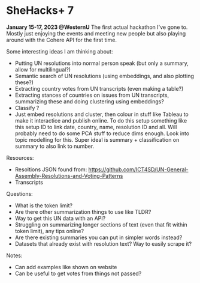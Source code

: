 # SheHacks+ 7
**January 15-17, 2023 @WesternU**
The first actual hackathon I've gone to. Mostly just enjoying the events and meeting new people but also playing around with the Cohere API for the first time. 

Some interesting ideas I am thinking about:
- Putting UN resolutions into normal person speak (but only a summary, allow for multilingual?)
- Semantic search of UN resolutions (using embeddings, and also plotting these?)
- Extracting country votes from UN transcripts (even making a table?)
- Extracting stances of countries on issues from UN transcripts, summarizing these and doing clustering using embeddings?
- Classify ?
- Just embed resolutions and cluster, then colour in stuff like Tableau to make it interactice and publish online. To do this setup something like this setup ID to link date, country, name, resolution ID and all. Will probably need to do some PCA stuff to reduce dims enough. Look into topic modelling for this. Super ideal is summary + classification on summary to also link to number.

Resources:
- Resoltions JSON found from: https://github.com/ICT4SD/UN-General-Assembly-Resolutions-and-Voting-Patterns
- Transcripts

Questions:
- What is the token limit?
- Are there other summarization things to use like TLDR?
- Way to get this UN data with an API?
- Struggling on summarizing longer sections of text (even that fit within token limit), any tips online?
- Are there existing summaries you can put in simpler words instead?
- Datasets that already exist with resolution text? Way to easily scrape it?

Notes:
- Can add examples like shown on website
- Can be useful to get votes from things not passed?
